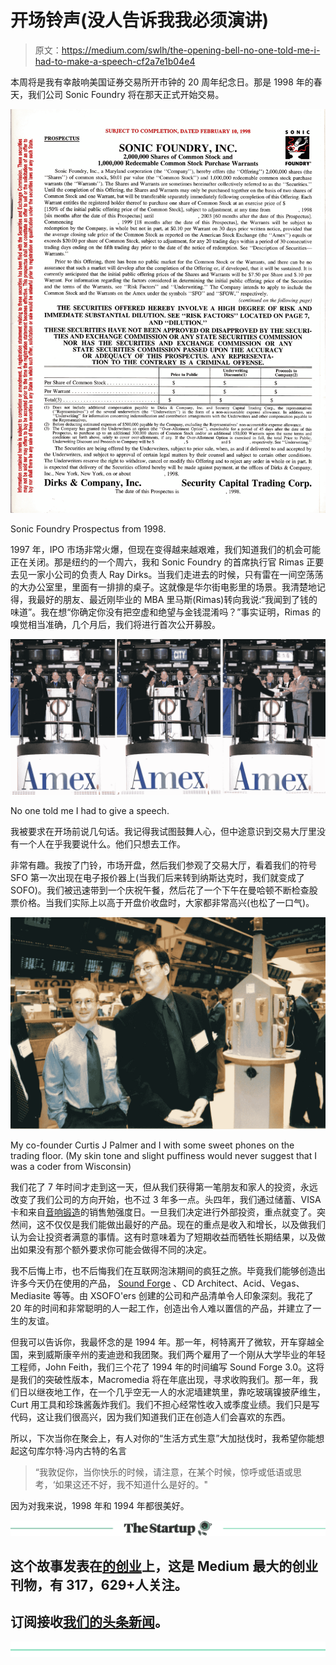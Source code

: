 # 开场铃声(没人告诉我我必须演讲)

> 原文：<https://medium.com/swlh/the-opening-bell-no-one-told-me-i-had-to-make-a-speech-cf2a7e1b04e4>

本周将是我有幸敲响美国证券交易所开市钟的 20 周年纪念日。那是 1998 年的春天，我们公司 Sonic Foundry 将在那天正式开始交易。

![](img/2928cfff72e09285eadb70d035f60cd1.png)

Sonic Foundry Prospectus from 1998.

1997 年，IPO 市场非常火爆，但现在变得越来越艰难，我们知道我们的机会可能正在关闭。那是纽约的一个周六，我和 Sonic Foundry 的首席执行官 Rimas 正要去见一家小公司的负责人 Ray Dirks。当我们走进去的时候，只有雷在一间空荡荡的大办公室里，里面有一排排的桌子。这就像是华尔街电影里的场景。我清楚地记得，我最好的朋友、最近刚毕业的 MBA 里马斯(Rimas)转向我说:“我闻到了钱的味道”。我在想“你确定你没有把空虚和绝望与金钱混淆吗？”事实证明，Rimas 的嗅觉相当准确，几个月后，我们将进行首次公开募股。

![](img/d5cad168e7e85e63158a580377787403.png)

No one told me I had to give a speech.

我被要求在开场前说几句话。我记得我试图鼓舞人心，但中途意识到交易大厅里没有一个人在乎我要说什么。他们只想去工作。

非常有趣。我按了门铃，市场开盘，然后我们参观了交易大厅，看着我们的符号 SFO 第一次出现在电子报价器上(当我们后来转到纳斯达克时，我们就变成了 SOFO)。我们被迅速带到一个庆祝午餐，然后花了一个下午在曼哈顿不断检查股票价格。当我们实际上以高于开盘价收盘时，大家都非常高兴(也松了一口气)。

![](img/d2e569f6ddcd18957b2583e0aa40837c.png)

My co-founder Curtis J Palmer and I with some sweet phones on the trading floor. (My skin tone and slight puffiness would never suggest that I was a coder from Wisconsin)

我们花了 7 年时间才走到这一天，但从我们获得第一笔朋友和家人的投资，永远改变了我们公司的方向开始，也不过 3 年多一点。头四年，我们通过储蓄、VISA 卡和来自[音响锻造](https://www.magix.com/ca/music/sound-forge/)的销售勉强度日。一旦我们决定进行外部投资，重点就变了。突然间，这不仅仅是我们能做出最好的产品。现在的重点是收入和增长，以及做我们认为会让投资者满意的事情。这有时意味着为了短期收益而牺牲长期结果，以及做出如果没有那个额外要求你可能会做得不同的决定。

我不后悔上市，也不后悔我们在互联网泡沫期间的疯狂之旅。毕竟我们能够创造出许多今天仍在使用的产品， [Sound Forge](https://www.magix.com/ca/music/sound-forge/) 、CD Architect、Acid、Vegas、Mediasite 等等。由 XSOFO'ers 创建的公司和产品清单令人印象深刻。我花了 20 年的时间和非常聪明的人一起工作，创造出令人难以置信的产品，并建立了一生的友谊。

但我可以告诉你，我最怀念的是 1994 年。那一年，柯特离开了微软，开车穿越全国，来到威斯康辛州的麦迪逊和我团聚。我们两个雇用了一个刚从大学毕业的年轻工程师，John Feith，我们三个花了 1994 年的时间编写 Sound Forge 3.0。这将是我们的突破性版本，Macromedia 将在年底出现，寻求收购我们。那一年，我们日以继夜地工作，在一个几乎空无一人的水泥墙建筑里，靠吃玻璃镍披萨维生，Curt 用工具和珍珠酱轰炸我们。我们不担心经常性收入或季度业绩。我们只是写代码，这让我们很高兴，因为我们知道我们正在创造人们会喜欢的东西。

所以，下次当你在聚会上，有人对你的“生活方式生意”大加挞伐时，我希望你能想起这句库尔特·冯内古特的名言

> “我敦促你，当你快乐的时候，请注意，在某个时候，惊呼或低语或思考，‘如果这还不好，我不知道什么是好的。"

因为对我来说，1998 年和 1994 年都很美好。

[![](img/308a8d84fb9b2fab43d66c117fcc4bb4.png)](https://medium.com/swlh)

## 这个故事发表在[的创业](https://medium.com/swlh)上，这是 Medium 最大的创业刊物，有 317，629+人关注。

## 订阅接收[我们的头条新闻](http://growthsupply.com/the-startup-newsletter/)。

[![](img/b0164736ea17a63403e660de5dedf91a.png)](https://medium.com/swlh)